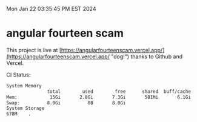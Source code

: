 Mon Jan 22 03:35:45 PM EST 2024

# angular fourteen scam


This project is live at [https://angularfourteenscam.vercel.app/](https://angularfourteenscam.vercel.app/ "dog!") thanks to Github and Vercel.

CI Status: 

```bash
System Memory
               total        used        free      shared  buff/cache   available
Mem:            15Gi       2.8Gi       7.3Gi       581Mi       6.1Gi        12Gi
Swap:          8.0Gi          0B       8.0Gi
System Storage
678M	.
```
```bash
